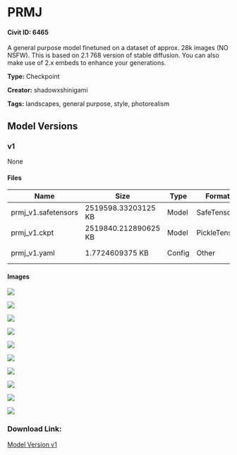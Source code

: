 # PRMJ

#### Civit ID: 6465

<p>A general purpose model finetuned on a dataset of approx. 28k images (NO NSFW). This is based on 2.1 768 version of stable diffusion. You can also make use of 2.x embeds to enhance your generations.</p>

**Type:** Checkpoint

**Creator:** shadowxshinigami

**Tags:** landscapes, general purpose, style, photorealism

## Model Versions

### v1

None

#### Files

| Name | Size | Type | Format | Download Url | AutoV1 | AutoV2 | SHA256 | CRC32 | BLAKE3 |
| --- | --- | --- | --- | --- | --- | --- | --- | --- | --- |
| prmj_v1.safetensors | 2519598.33203125 KB | Model | SafeTensor | https://civitai.com/api/download/models/7592 | 438BA661 | 5F8C744AB3 | 5F8C744AB34E5279ED04EE7C5E1E15701C1EA2B482AD4E2D092F2B2C5B3427C7 | F5C37D83 | BBFF01C7DA33AA18C822D566511E37EF6B448CA656808FBE0AEBD6B0F6B0E9FC |
| prmj_v1.ckpt | 2519840.212890625 KB | Model | PickleTensor | https://civitai.com/api/download/models/7592?type=Model&format=PickleTensor&size=full&fp=fp16 | 701134DB | E40298941C | E40298941C61102383E4839649C47610FD7FE58D0E052B041767D6A321D8F83A | 4050EE99 | 0654DC65AB9C5977A586F2B8173C400E34C6D924A8C955640C3AB236A5A09E3A |
| prmj_v1.yaml | 1.7724609375 KB | Config | Other | https://civitai.com/api/download/models/7592?type=Config&format=Other | - | 72B092AADF | 72B092AADFE146F5D3F395A720C0AA3B2354B2095E3F10DC18F0E9716D286DCB | BEC16895 | E3D04B07DBB3E2A59A06E6BA1CA7DA0BB822E4C67D2CB1179A2117076D47EBBC |

#### Images

<p><img src="https://image.civitai.com/xG1nkqKTMzGDvpLrqFT7WA/12d88b47-547e-4f63-d348-2e6e85080100/width=450/71204.jpeg" /></p>

<p><img src="https://image.civitai.com/xG1nkqKTMzGDvpLrqFT7WA/416c1f87-84a1-4db5-de32-a63ec626bc00/width=450/71216.jpeg" /></p>

<p><img src="https://image.civitai.com/xG1nkqKTMzGDvpLrqFT7WA/511d2458-3545-4c57-de67-195d1109f500/width=450/71218.jpeg" /></p>

<p><img src="https://image.civitai.com/xG1nkqKTMzGDvpLrqFT7WA/d380347f-a18f-47fa-0718-f244e3161b00/width=450/71215.jpeg" /></p>

<p><img src="https://image.civitai.com/xG1nkqKTMzGDvpLrqFT7WA/27c979e2-71fd-495e-1495-75c4f88b0f00/width=450/71214.jpeg" /></p>

<p><img src="https://image.civitai.com/xG1nkqKTMzGDvpLrqFT7WA/7265ed47-2193-4ee8-a924-6a74c77ff500/width=450/71213.jpeg" /></p>

<p><img src="https://image.civitai.com/xG1nkqKTMzGDvpLrqFT7WA/f2668f50-291e-46b2-5cf0-a540b43dd800/width=450/71212.jpeg" /></p>

<p><img src="https://image.civitai.com/xG1nkqKTMzGDvpLrqFT7WA/8a3feed9-a0ac-4dc8-2f0c-f04929b2ee00/width=450/71211.jpeg" /></p>

<p><img src="https://image.civitai.com/xG1nkqKTMzGDvpLrqFT7WA/14e2cc0a-9788-43e6-c7d3-19b5f462f600/width=450/71210.jpeg" /></p>

<p><img src="https://image.civitai.com/xG1nkqKTMzGDvpLrqFT7WA/e40fd3e9-6813-44de-ee55-639e264edb00/width=450/71209.jpeg" /></p>

### Download Link:

[Model Version v1](https://civitai.com/api/download/models/7592)

